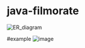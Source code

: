 # java-filmorate
![ER_diagram](https://github.com/wisarduss/java-filmorate/assets/137425463/c58074a1-9cb4-4085-beae-16a8ecd1f4f2)

#example 
![image](https://github.com/wisarduss/java-filmorate/assets/137425463/785cb73f-bb04-4590-8eff-d3084cd091fc)
 
